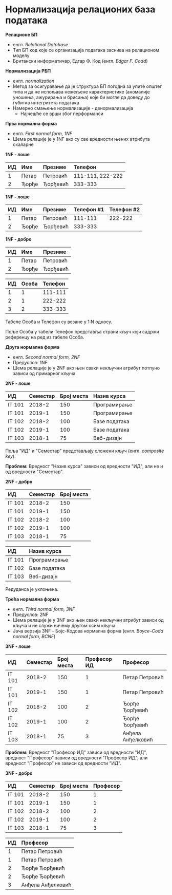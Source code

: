 # Нормализација релационих база података

**Релационе БП**

- енгл. *Relational Database*
- Тип БП код које се организација података заснива на релационом моделу
- Британски информатичар, Едгар Ф. Код (енгл. *Edgar F. Codd*)

**Нормализација РБП**

- енгл. *normalization*
- Метод за осигуравање да је структура БП погодна за упите општег типа и да не испољава нежељене карактеристике (аномалије уношења, ажурирања и брисања) које би могле да доведу до губитка интегритета података
- Намерно смањење нормализације - денормализација
	- Најчешће се врши због перформанси

**Прва нормална форма**

- енгл. *First normal form, 1NF*
- Шема релације је у 1NF ако су све вредности њених атрибута скаларне

**1NF - лоше**

ИД        | Име       | Презиме    | Телефон
:---------|:----------|:-----------|:----------------
1         | Петар     | Петровић   | 111-111, 222-222
2         | Ђорђе     | Ђорђевић   | 333-333

**1NF - лоше**

ИД        | Име       | Презиме    | Телефон #1   | Телефон #2
:---------|:----------|:-----------|:-------------|:-------------
1         | Петар     | Петровић   | 111-111      | 222-222
2         | Ђорђе     | Ђорђевић   | 333-333      |

**1NF - добро**

ИД        | Име       | Презиме
:---------|:----------|:----------
1         | Петар     | Петровић
2         | Ђорђе     | Ђорђевић

ИД        | Особа   | Телефон
:---------|:--------|:---------
1         | 1       | 111-111
2         | 1       | 222-222
3         | 2       | 333-333

Табеле Особа и Телефон су везане у 1:N односу.

Поље Особа у табели Телефон представља страни кључ који садржи референцу на ред из табеле Особа.

**Друга нормална форма**

- енгл. *Second normal form, 2NF*
- Предуслов: 1NF
- Шема релације је у 2NF ако њен сваки некључни атрибут потпуно зависи од примарног кључа

**2NF - лоше**

ИД        | Семестар   | Број места   | Назив курса
:---------|:-----------|:-------------|:-------------
IT 101    | 2018-2     | 150          | Програмирање
IT 101    | 2019-1     | 150          | Програмирање
IT 102    | 2018-2     | 100          | Базе података
IT 102    | 2019-1     | 100          | Базе података
IT 103    | 2018-1     | 75           | Веб-дизајн

Поља "ИД" и "Семестар" представљају сложени кључ (енгл. *composite key*).

**Проблем:** Вредност "Назив курса" зависи од вредности "ИД", али не и од вредности "Семестар".

**2NF - добро**

ИД        | Семестар  | Број места
:---------|:----------|:------------
IT 101    | 2018-2    | 150
IT 101    | 2019-1    | 150
IT 102    | 2018-2    | 100
IT 102    | 2019-1    | 100
IT 103    | 2018-1    | 75

ИД        | Назив курса
:---------|:-------------
IT 101    | Програмирање
IT 102    | Базе података
IT 103    | Веб-дизајн

Редуданса је уклоњена.

**Трећа нормална форма**

- енгл. *Third normal form, 3NF*
- Предуслов: 2NF
- Шема релације је у 3NF ако њен сваки некључни атрибут зависи од кључа и не служи ничему другом осим кључа
- Јача верзија 3NF - Бојс-Кодова нормална форма (енгл. *Boyce–Codd normal form, BCNF*)

**3NF - лоше**

ИД        | Семестар  | Број места  | Професор ИД  | Професор
:---------|:----------|:------------|:-------------|:-----------------
IT 101    | 2018-2    | 150        | 1             | Петар Петровић
IT 101    | 2019-1    | 150        | 1             | Петар Петровић
IT 102    | 2018-2    | 100        | 2             | Ђорђе Ђорђевић
IT 102    | 2019-1    | 100        | 2             | Ђорђе Ђорђевић
IT 103    | 2018-1    | 75         | 3             | Анђела Анђелковић

**Проблем:** Вредност "Професор ИД" зависи од вредности "ИД", вредност "Професор" зависи од вредности "Професор ИД", али вредност "Професор" не зависи од вредности "ИД".

**3NF - добро**

ИД        | Семестар  | Број места  | Професор
:---------|:----------|:------------|:----------
IT 101    | 2018-2    | 150         | 1
IT 101    | 2019-1    | 150         | 1
IT 102    | 2018-2    | 100         | 2
IT 102    | 2019-1    | 100         | 2
IT 103    | 2018-1    | 75          | 3

ИД           | Професор
:------------|:-----------------
1            | Петар Петровић
1            | Петар Петровић
2            | Ђорђе Ђорђевић
2            | Ђорђе Ђорђевић
3            | Анђела Анђелковић
